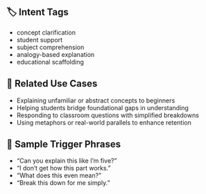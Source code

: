 ## 🏷️ Intent Tags
- concept clarification  
- student support  
- subject comprehension  
- analogy-based explanation  
- educational scaffolding  

## 📎 Related Use Cases
- Explaining unfamiliar or abstract concepts to beginners  
- Helping students bridge foundational gaps in understanding  
- Responding to classroom questions with simplified breakdowns  
- Using metaphors or real-world parallels to enhance retention  

## 💬 Sample Trigger Phrases
- “Can you explain this like I’m five?”  
- “I don’t get how this part works.”  
- “What does this even mean?”  
- “Break this down for me simply.”
